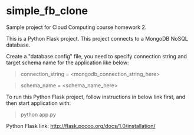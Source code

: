 # simple_fb_clone
Sample project for Cloud Computing course homework 2.

This is a Python Flask project. This project connects to a MongoDB NoSQL database.

Create a "database.config" file, you need to specify connection string and target schema name for the application like below:

> connection_string = <mongodb_connection_string_here>

> schema_name = <schema_name_here>

To run this Python Flask project, follow instructions in below link first, and then start application with:

> python app.py

Python Flask link:
http://flask.pocoo.org/docs/1.0/installation/
